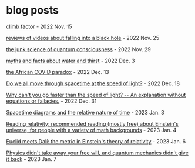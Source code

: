 blog posts
=======

[climb factor](climb_factor/index.md) - 2022 Nov. 15

[reviews of videos about falling into a black hole](black_hole_videos/index.md) - 2022 Nov. 25

[the junk science of quantum consciousness](quantum_consciousness/index.md) - 2022 Nov. 29

[myths and facts about water and thirst](drinking_water) - 2022 Dec. 3

[the African COVID paradox](african_covid_paradox) - 2022 Dec. 13

[Do we all move through spacetime at the speed of light?](moving_through_spacetime_at_c) - 2022 Dec. 18

[Why can't you go faster than the speed of light? -- An explanation without equations or fallacies.](faster_than_light) - 2022 Dec. 31

[Spacetime diagrams and the relative nature of time](spacetime_diagrams) - 2023 Jan. 3

[Reading relativity: recommended reading (mostly free) about Einstein's universe, for people with a variety of math backgrounds](reading_relativity) - 2023 Jan. 4

[Euclid meets Dalí: the metric in Einstein's theory of relativity](metric) - 2023 Jan. 6

[Physics didn't take away your free will, and quantum mechanics didn't give it back](free_will) - 2023 Jan. 7